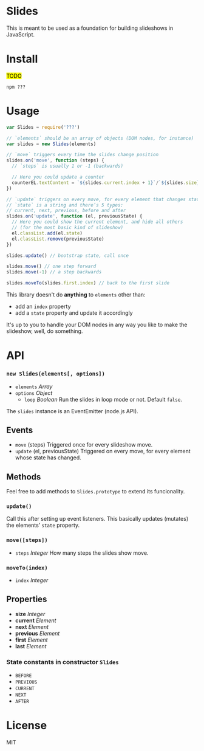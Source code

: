 # Slides

This is meant to be used as a foundation for building slideshows in JavaScript.

# Install

<mark>TODO</mark>

```
npm ???
```

# Usage

```js
var Slides = require('???')

// `elements` should be an array of objects (DOM nodes, for instance)
var slides = new Slides(elements)

// `move` triggers every time the slides change position
slides.on('move', function (steps) {
  // `steps` is usually 1 or -1 (backwards)

  // Here you could update a counter
  counterEL.textContent = `${slides.current.index + 1}`/`${slides.size}`
})

// `update` triggers on every move, for every element that changes state
// `state` is a string and there’s 5 types:
// current, next, previous, before and after
slides.on('update', function (el, previousState) {
  // Here you could show the current element, and hide all others
  // (for the most basic kind of slideshow)
  el.classList.add(el.state)
  el.classList.remove(previousState)
})

slides.update() // bootstrap state, call once

slides.move() // one step forward
slides.move(-1) // a step backwards

slides.moveTo(slides.first.index) // back to the first slide
```

This library doesn't do **anything** to `elements` other than:

- add an `index` property
- add a `state` property and update it accordingly

It's up to you to handle your DOM nodes in any way you like to make the slideshow, well, do something.

# API

### `new Slides(elements[, options])`

- `elements` *Array*
- `options` *Object*
  - `loop` *Boolean* Run the slides in loop mode or not. Default `false`.

The `slides` instance is an EventEmitter (node.js API).

## Events

- `move` (steps) Triggered once for every slideshow move.
- `update` (el, previousState) Triggered on every move, for every element whose state has changed.

## Methods

Feel free to add methods to `Slides.prototype` to extend its funcionality.

### `update()`

Call this after setting up event listeners. This basically updates (mutates) the elements’ `state` property.

### `move([steps])`

- `steps` *Integer* How many steps the slides show move.

### `moveTo(index)`

- `index` *Integer*

## Properties

- **size** *Integer*
- **current** *Element*
- **next** *Element*
- **previous** *Element*
- **first** *Element*
- **last** *Element*

### State constants in constructor `Slides`

- `BEFORE`
- `PREVIOUS`
- `CURRENT`
- `NEXT`
- `AFTER`

# License

MIT
